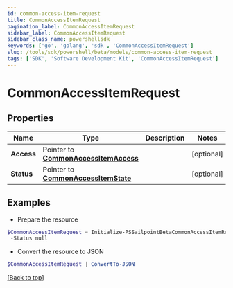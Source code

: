```yaml
---
id: common-access-item-request
title: CommonAccessItemRequest
pagination_label: CommonAccessItemRequest
sidebar_label: CommonAccessItemRequest
sidebar_class_name: powershellsdk
keywords: ['go', 'golang', 'sdk', 'CommonAccessItemRequest'] 
slug: /tools/sdk/powershell/beta/models/common-access-item-request
tags: ['SDK', 'Software Development Kit', 'CommonAccessItemRequest']
---
```



# CommonAccessItemRequest

## Properties

Name | Type | Description | Notes
------------ | ------------- | ------------- | -------------
**Access** |  Pointer to [**CommonAccessItemAccess**](common-access-item-access) |  | [optional] 
**Status** |  Pointer to [**CommonAccessItemState**](common-access-item-state) |  | [optional] 

## Examples

- Prepare the resource
```powershell
$CommonAccessItemRequest = Initialize-PSSailpointBetaCommonAccessItemRequest  -Access null `
 -Status null
```

- Convert the resource to JSON
```powershell
$CommonAccessItemRequest | ConvertTo-JSON
```


[[Back to top]](#) 

